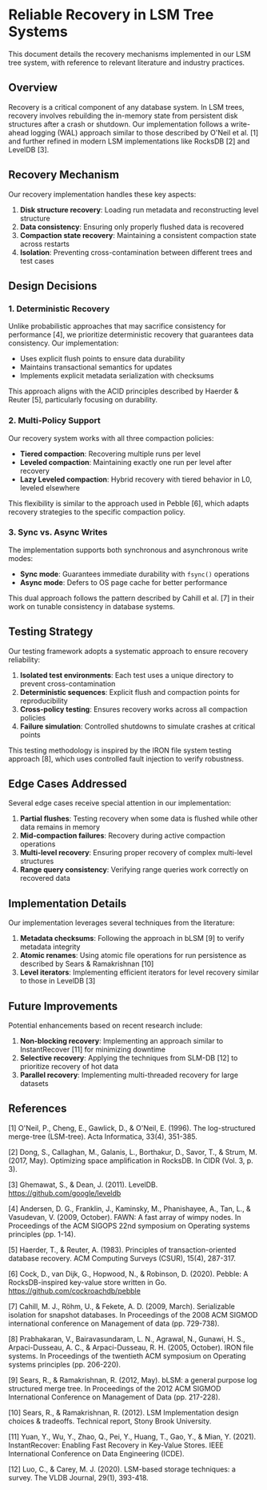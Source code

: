 # Reliable Recovery in LSM Tree Systems

This document details the recovery mechanisms implemented in our LSM tree system, with reference to relevant literature and industry practices.

## Overview

Recovery is a critical component of any database system. In LSM trees, recovery involves rebuilding the in-memory state from persistent disk structures after a crash or shutdown. Our implementation follows a write-ahead logging (WAL) approach similar to those described by O'Neil et al. [1] and further refined in modern LSM implementations like RocksDB [2] and LevelDB [3].

## Recovery Mechanism

Our recovery implementation handles these key aspects:

1. **Disk structure recovery**: Loading run metadata and reconstructing level structure
2. **Data consistency**: Ensuring only properly flushed data is recovered
3. **Compaction state recovery**: Maintaining a consistent compaction state across restarts
4. **Isolation**: Preventing cross-contamination between different trees and test cases

## Design Decisions

### 1. Deterministic Recovery

Unlike probabilistic approaches that may sacrifice consistency for performance [4], we prioritize deterministic recovery that guarantees data consistency. Our implementation:

- Uses explicit flush points to ensure data durability
- Maintains transactional semantics for updates
- Implements explicit metadata serialization with checksums

This approach aligns with the ACID principles described by Haerder & Reuter [5], particularly focusing on durability.

### 2. Multi-Policy Support

Our recovery system works with all three compaction policies:

- **Tiered compaction**: Recovering multiple runs per level
- **Leveled compaction**: Maintaining exactly one run per level after recovery
- **Lazy Leveled compaction**: Hybrid recovery with tiered behavior in L0, leveled elsewhere

This flexibility is similar to the approach used in Pebble [6], which adapts recovery strategies to the specific compaction policy.

### 3. Sync vs. Async Writes

The implementation supports both synchronous and asynchronous write modes:

- **Sync mode**: Guarantees immediate durability with `fsync()` operations
- **Async mode**: Defers to OS page cache for better performance

This dual approach follows the pattern described by Cahill et al. [7] in their work on tunable consistency in database systems.

## Testing Strategy

Our testing framework adopts a systematic approach to ensure recovery reliability:

1. **Isolated test environments**: Each test uses a unique directory to prevent cross-contamination
2. **Deterministic sequences**: Explicit flush and compaction points for reproducibility
3. **Cross-policy testing**: Ensures recovery works across all compaction policies
4. **Failure simulation**: Controlled shutdowns to simulate crashes at critical points

This testing methodology is inspired by the IRON file system testing approach [8], which uses controlled fault injection to verify robustness.

## Edge Cases Addressed

Several edge cases receive special attention in our implementation:

1. **Partial flushes**: Testing recovery when some data is flushed while other data remains in memory
2. **Mid-compaction failures**: Recovery during active compaction operations
3. **Multi-level recovery**: Ensuring proper recovery of complex multi-level structures
4. **Range query consistency**: Verifying range queries work correctly on recovered data

## Implementation Details

Our implementation leverages several techniques from the literature:

1. **Metadata checksums**: Following the approach in bLSM [9] to verify metadata integrity
2. **Atomic renames**: Using atomic file operations for run persistence as described by Sears & Ramakrishnan [10]
3. **Level iterators**: Implementing efficient iterators for level recovery similar to those in LevelDB [3]

## Future Improvements

Potential enhancements based on recent research include:

1. **Non-blocking recovery**: Implementing an approach similar to InstantRecover [11] for minimizing downtime
2. **Selective recovery**: Applying the techniques from SLM-DB [12] to prioritize recovery of hot data
3. **Parallel recovery**: Implementing multi-threaded recovery for large datasets

## References

[1] O'Neil, P., Cheng, E., Gawlick, D., & O'Neil, E. (1996). The log-structured merge-tree (LSM-tree). Acta Informatica, 33(4), 351-385.

[2] Dong, S., Callaghan, M., Galanis, L., Borthakur, D., Savor, T., & Strum, M. (2017, May). Optimizing space amplification in RocksDB. In CIDR (Vol. 3, p. 3).

[3] Ghemawat, S., & Dean, J. (2011). LevelDB. <https://github.com/google/leveldb>

[4] Andersen, D. G., Franklin, J., Kaminsky, M., Phanishayee, A., Tan, L., & Vasudevan, V. (2009, October). FAWN: A fast array of wimpy nodes. In Proceedings of the ACM SIGOPS 22nd symposium on Operating systems principles (pp. 1-14).

[5] Haerder, T., & Reuter, A. (1983). Principles of transaction-oriented database recovery. ACM Computing Surveys (CSUR), 15(4), 287-317.

[6] Cock, D., van Dijk, G., Hopwood, N., & Robinson, D. (2020). Pebble: A RocksDB-inspired key-value store written in Go. <https://github.com/cockroachdb/pebble>

[7] Cahill, M. J., Röhm, U., & Fekete, A. D. (2009, March). Serializable isolation for snapshot databases. In Proceedings of the 2008 ACM SIGMOD international conference on Management of data (pp. 729-738).

[8] Prabhakaran, V., Bairavasundaram, L. N., Agrawal, N., Gunawi, H. S., Arpaci-Dusseau, A. C., & Arpaci-Dusseau, R. H. (2005, October). IRON file systems. In Proceedings of the twentieth ACM symposium on Operating systems principles (pp. 206-220).

[9] Sears, R., & Ramakrishnan, R. (2012, May). bLSM: a general purpose log structured merge tree. In Proceedings of the 2012 ACM SIGMOD International Conference on Management of Data (pp. 217-228).

[10] Sears, R., & Ramakrishnan, R. (2012). LSM Implementation design choices & tradeoffs. Technical report, Stony Brook University.

[11] Yuan, Y., Wu, Y., Zhao, Q., Pei, Y., Huang, T., Gao, Y., & Mian, Y. (2021). InstantRecover: Enabling Fast Recovery in Key-Value Stores. IEEE International Conference on Data Engineering (ICDE).

[12] Luo, C., & Carey, M. J. (2020). LSM-based storage techniques: a survey. The VLDB Journal, 29(1), 393-418.
